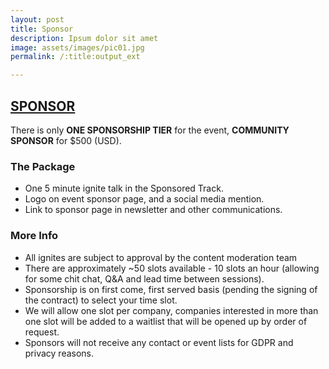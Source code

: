 ```yaml
---
layout: post
title: Sponsor
description: Ipsum dolor sit amet
image: assets/images/pic01.jpg
permalink: /:title:output_ext

---
```



## [SPONSOR](#SPONSOR) 
There is only <strong>ONE SPONSORSHIP TIER</strong> for the event, **COMMUNITY SPONSOR** for $500 (USD).

### The Package
- One 5 minute ignite talk in the Sponsored Track.
- Logo on event sponsor page, and a social media mention.
- Link to sponsor page in newsletter and other communications.


### More Info
- All ignites are subject to approval by the content moderation team
- There are approximately ~50 slots available - 10 slots an hour (allowing for some chit chat, Q&A and lead time between sessions).
- Sponsorship is on first come, first served basis (pending the signing of the contract) to select your time slot.
- We will allow one slot per company, companies interested in more than one slot will be added to a waitlist that will be opened up by order of request.
- Sponsors will not receive any contact or event lists for GDPR and privacy reasons.



